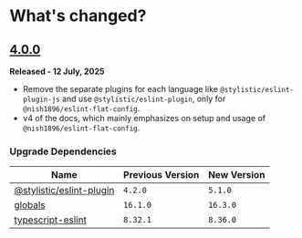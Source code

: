 # **What's changed?**

## [4.0.0](https://github.com/nishkohli96/eslint-config/tree/v4.0.0)
**Released - 12 July, 2025**

- Remove the separate plugins for each language like `@stylistic/eslint-plugin-js` and use `@stylistic/eslint-plugin`, only for `@nish1896/eslint-flat-config`.
- v4 of the docs, which mainly emphasizes on setup and usage of `@nish1896/eslint-flat-config`.

### Upgrade Dependencies

| Name | Previous Version | New Version |
|-|-|-|
|[@stylistic/eslint-plugin](https://www.npmjs.com/package/@stylistic/eslint-plugin)| `4.2.0` | `5.1.0` |
|[globals](https://www.npmjs.com/package/globals)| `16.1.0` | `16.3.0`|
|[typescript-eslint](https://www.npmjs.com/package/typescript-eslint)| `8.32.1` | `8.36.0` |